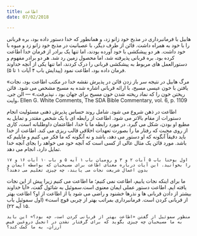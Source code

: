 ```yaml
---
title: اطاعت
date: 07/02/2018

---
```


هابیل با فرمانبرداری در مذبح خود زانو زد، و همانطور که خدا دستور داده بود، بره قربانی را با خود به همراه داشت. قائن از طرف دیگر، با عصبانیت در مذبح خود زانو زد و میوه با خود داشت. هر دو پیشکشی با خود آورده بودند، اما تنها یک برادر از فرمان خدا اطاعت کرده بود. بره قربانی پذیرفته شد، اما محصول زمین رد شد. هر دو برادر مفهوم و دستورالعمل های مربوط به پیشکشی قربانی را درک کردند، اما تنها یکی از آنچه خداوند فرمان داده بود، اطاعت نمود (پیدایش باب ۴ آیات ۱ تا ۵).

«مرگ هابیل در نتیجه سر باز زدن قائن در پذیرش نقشه خدا در مکتب اطاعت بود، نجات یافتن با خون عیسی مسیح، با ارائه قربانی اشاره شده به مسیح مشخص می شود. قائن ریختن خون را که نماد ریخته شدن خون مسیح برای جهان بود ، نپذیرفت.» — الن جی. وایت، Ellen G. White Comments, The SDA Bible Commentary, vol. 6, p. 1109

اطاعت در ذهن شروع می شود. شامل روند حساس پذیرش ذهنی مسئولیت انجام دستورات از مقام بالاتر می شود. اطاعت از رابطه ای با یک شخص مقتدر و تمایل به مطیع او بودن، شکل می گیرد. در مورد رابطه ما با خدا، اطاعتمان داوطلبانه است، کاری از روی محبت که رفتار ما را بصورت تعهدات اخلاقی قالب ریزی می کند. اطاعت از خدا باید دقیقاً آنگونه که او دستور می دهد، باشد و نه آنگونه که ما فکر می کنیم و مایلیم که باشد. مورد قائن یک مثال عالی از کسی است که آنچه خود می خواهد را بجای آنچه خدا تمایل دارد، انجام می دهد.

`اول یوحنا باب ۵ آیات ۲ و ۳ و رومیان باب ۱ آیه ۵ و باب ۱۰ آیات ۱۶ و ۱۷ را بخوانید. این آیات درباره معنای اطاعت برای مسیحیان که بواسطه ایمان و بدون اعمال شریعت نجات می یابند، چه چیزی تعلیم می دهند؟`

ما برای اینکه نجات یابیم، اطاعت نمی کنیم؛ ما اطاعت می کنیم زیرا پیش از این نجات یافته ایم. اطاعت دستور عملی ایمان معنوی است.سموئیل به شائول گفت، «آیا خداوند بیشتر از دادن قربانی ها و نذرها خشنود و راضی می شود یا از اطاعت از او؟ اطاعت بهتر از قربانی کردن است. فرمانبرداری بمراتب بهتر از چربی قوچ است» (اول سموئیل باب ۱۵ آیه ۲۲).

`منظور سموئیل از گفتن «اطاعت بهتر از قربانی کردن است، چه بود؟» این باید به ما مسیحیان چه چیزی بگوید که برای گرفتار نشدن در انجیل دروغین فیض ارزان، به ما کمک کند؟`